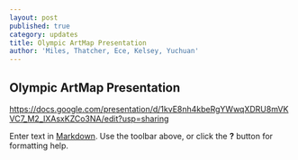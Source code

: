 ```yaml
---
layout: post
published: true
category: updates
title: Olympic ArtMap Presentation
author: 'Miles, Thatcher, Ece, Kelsey, Yuchuan'
---
```

## Olympic ArtMap Presentation

https://docs.google.com/presentation/d/1kvE8nh4kbeRgYWwqXDRU8mVKVC7_M2_IXAsxKZCo3NA/edit?usp=sharing

Enter text in [Markdown](http://daringfireball.net/projects/markdown/). Use the toolbar above, or click the **?** button for formatting help.
